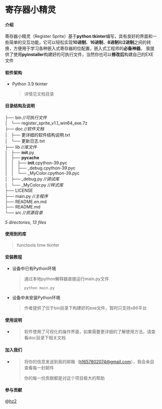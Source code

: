 # **寄存器小精灵**

#### 介绍
寄存器小精灵（Register Sprite）基于**python tkinter**编写，具有良好的界面和一些简单的交互功能，它可以轻松实现**10进制**、**16进制**、**8进制**和**2进制**之间的转换，方便用于学习各种嵌入式寄存器的位配置，嵌入式工程师的**必备神器**。
我提供了使用**pyinstaller**构建好的可执行文件，当然你也可以**修改后**构建自己的EXE文件



#### 软件架构
* Python 3.9 tkinter

  > 详情见文档目录

#### 目录结构及说明
├── bin		*//可执行文件* <br>
│   └── register_sprite_v1.1_win64_exe.7z		<br>
├── doc		*//软件文档* <br>
│   ├── 更详细的软件结构说明.txt		<br>
│   └── 更新日志.txt		<br>
├── lib		*//库文件*<br>
│   ├── __init__.py		<br>
│   ├── __pycache__		<br>
│   │   ├── __init__.cpython-39.pyc		<br>
│   │   ├── _debug.cpython-39.pyc		<br>
│   │   └── _MyColor.cpython-39.pyc		<br>
│   ├── _debug.py		*//调试库*<br>
│   └── _MyColor.py		*//样式库*<br>
├── LICENSE		<br>
├── main.py		*//主程序*<br>
├── README.en.md		<br>
├── README.md		<br>
└── src		*//资源目录*<br>

*5 directories, 13 files*

#### 使用到的库
> functools
> time
> tkinter

#### 安装教程

* 设备中已有Python环境
  
    > 通过本地python解释器直接运行main.py文件
    >
    > `python main.py `
    
* 设备中未安装Python环境
  
    > 作者提供了位于bin目录下构建好的exe文件，暂时只支持x86平台
#### 使用说明
* > 软件使用了可视化的操作界面，如果需要更详细的了解使用方法，请查看doc目录下相关文档
#### 加入我们

* > 将你的信息发送到我的邮箱（h1657802074@gmail.com），我会亲自查看每一封邮件
  >
  > 你的每一份贡献都是对这个项目极大的帮助

#### 参与贡献
@[hz2](https://gitee.com/JensenHua/)
